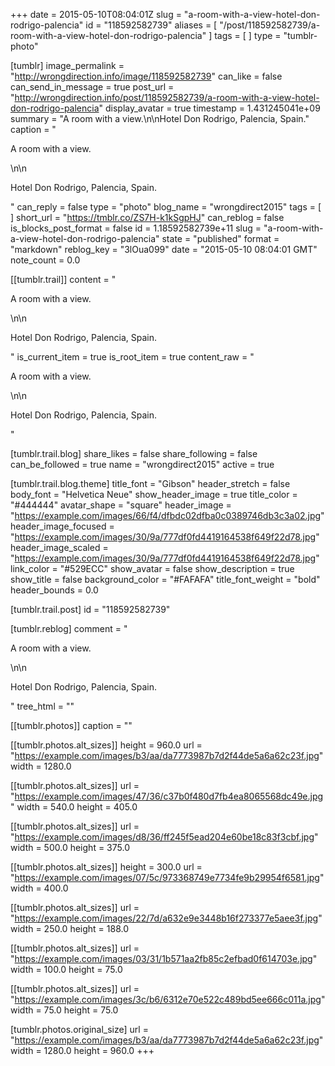 +++
date = 2015-05-10T08:04:01Z
slug = "a-room-with-a-view-hotel-don-rodrigo-palencia"
id = "118592582739"
aliases = [ "/post/118592582739/a-room-with-a-view-hotel-don-rodrigo-palencia" ]
tags = [ ]
type = "tumblr-photo"

[tumblr]
image_permalink = "http://wrongdirection.info/image/118592582739"
can_like = false
can_send_in_message = true
post_url = "http://wrongdirection.info/post/118592582739/a-room-with-a-view-hotel-don-rodrigo-palencia"
display_avatar = true
timestamp = 1.431245041e+09
summary = "A room with a view.\n\nHotel Don Rodrigo, Palencia, Spain."
caption = "<p>A room with a view.</p>\n\n<p>Hotel Don Rodrigo, Palencia, Spain.</p>"
can_reply = false
type = "photo"
blog_name = "wrongdirect2015"
tags = [ ]
short_url = "https://tmblr.co/ZS7H-k1kSgpHJ"
can_reblog = false
is_blocks_post_format = false
id = 1.18592582739e+11
slug = "a-room-with-a-view-hotel-don-rodrigo-palencia"
state = "published"
format = "markdown"
reblog_key = "3lOua099"
date = "2015-05-10 08:04:01 GMT"
note_count = 0.0

[[tumblr.trail]]
content = "<p>A room with a view.</p>\n\n<p>Hotel Don Rodrigo, Palencia, Spain.</p>"
is_current_item = true
is_root_item = true
content_raw = "<p>A room with a view.</p>\n\n<p>Hotel Don Rodrigo, Palencia, Spain.</p>"

[tumblr.trail.blog]
share_likes = false
share_following = false
can_be_followed = true
name = "wrongdirect2015"
active = true

[tumblr.trail.blog.theme]
title_font = "Gibson"
header_stretch = false
body_font = "Helvetica Neue"
show_header_image = true
title_color = "#444444"
avatar_shape = "square"
header_image = "https://example.com/images/66/f4/dfbdc02dfba0c0389746db3c3a02.jpg"
header_image_focused = "https://example.com/images/30/9a/777df0fd4419164538f649f22d78.jpg"
header_image_scaled = "https://example.com/images/30/9a/777df0fd4419164538f649f22d78.jpg"
link_color = "#529ECC"
show_avatar = false
show_description = true
show_title = false
background_color = "#FAFAFA"
title_font_weight = "bold"
header_bounds = 0.0

[tumblr.trail.post]
id = "118592582739"

[tumblr.reblog]
comment = "<p>A room with a view.</p>\n\n<p>Hotel Don Rodrigo, Palencia, Spain.</p>"
tree_html = ""

[[tumblr.photos]]
caption = ""

[[tumblr.photos.alt_sizes]]
height = 960.0
url = "https://example.com/images/b3/aa/da7773987b7d2f44de5a6a62c23f.jpg"
width = 1280.0

[[tumblr.photos.alt_sizes]]
url = "https://example.com/images/47/36/c37b0f480d7fb4ea8065568dc49e.jpg"
width = 540.0
height = 405.0

[[tumblr.photos.alt_sizes]]
url = "https://example.com/images/d8/36/ff245f5ead204e60be18c83f3cbf.jpg"
width = 500.0
height = 375.0

[[tumblr.photos.alt_sizes]]
height = 300.0
url = "https://example.com/images/07/5c/973368749e7734fe9b29954f6581.jpg"
width = 400.0

[[tumblr.photos.alt_sizes]]
url = "https://example.com/images/22/7d/a632e9e3448b16f273377e5aee3f.jpg"
width = 250.0
height = 188.0

[[tumblr.photos.alt_sizes]]
url = "https://example.com/images/03/31/1b571aa2fb85c2efbad0f614703e.jpg"
width = 100.0
height = 75.0

[[tumblr.photos.alt_sizes]]
url = "https://example.com/images/3c/b6/6312e70e522c489bd5ee666c011a.jpg"
width = 75.0
height = 75.0

[tumblr.photos.original_size]
url = "https://example.com/images/b3/aa/da7773987b7d2f44de5a6a62c23f.jpg"
width = 1280.0
height = 960.0
+++
